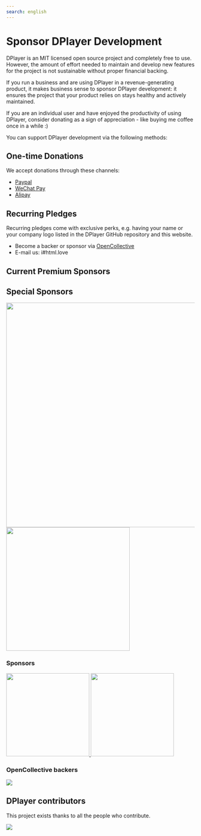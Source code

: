 ```yaml
---
search: english
---
```


# Sponsor DPlayer Development

DPlayer is an MIT licensed open source project and completely free to use. However, the amount of effort needed to maintain and develop new features for the project is not sustainable without proper financial backing.

If you run a business and are using DPlayer in a revenue-generating product, it makes business sense to sponsor DPlayer development: it ensures the project that your product relies on stays healthy and actively maintained.

If you are an individual user and have enjoyed the productivity of using DPlayer, consider donating as a sign of appreciation - like buying me coffee once in a while :)

You can support DPlayer development via the following methods:

## One-time Donations

We accept donations through these channels:

- [Paypal](https://www.paypal.me/DIYgod)
- [WeChat Pay](https://i.imgur.com/aq6PtWa.png)
- [Alipay](https://i.imgur.com/wv1Pj2k.png)

## Recurring Pledges

Recurring pledges come with exclusive perks, e.g. having your name or your company logo listed in the DPlayer GitHub repository and this website.

- Become a backer or sponsor via [OpenCollective](https://opencollective.com/dplayer)
- E-mail us: i#html.love

## Current Premium Sponsors

## Special Sponsors

<a href="https://www.polyv.net/?f=git_DPlayer-20190518-02" target="_blank">
    <img width="600px" src="https://i.loli.net/2019/06/03/5cf4028f7b8f716387.gif">
</a>

<a href="https://www.9ccms.net" target="_blank">
    <img width="330px" src="https://i.imgur.com/YBV6kfb.png">
</a>

### Sponsors

<a href="https://www.dogecloud.com/?ref=dplayer" target="_blank">
    <img width="222px" src="https://i.imgur.com/BBKXPAp.png">
</a>
<a href="https://console.upyun.com/register/?invite=BkLZ2Xqob" target="_blank">
    <img width="222px" src="https://imgur.com/apG1uKf.png">
</a>

### OpenCollective backers

![](https://opencollective.com/DPlayer/backers.svg?width=890)

## DPlayer contributors

This project exists thanks to all the people who contribute.

<a href="https://github.com/MoePlayer/DPlayer/graphs/contributors"><img src="https://opencollective.com/DPlayer/contributors.svg?width=890" /></a>